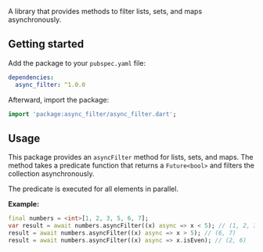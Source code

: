 <!-- 
This README describes the package. If you publish this package to pub.dev,
this README's contents appear on the landing page for your package.

For information about how to write a good package README, see the guide for
[writing package pages](https://dart.dev/tools/pub/writing-package-pages). 

For general information about developing packages, see the Dart guide for
[creating packages](https://dart.dev/guides/libraries/create-packages)
and the Flutter guide for
[developing packages and plugins](https://flutter.dev/to/develop-packages). 
-->

A library that provides methods to filter lists, sets, and maps asynchronously.

## Getting started

Add the package to your `pubspec.yaml` file:

```yaml
dependencies:
  async_filter: ^1.0.0
```

Afterward, import the package:

```dart
import 'package:async_filter/async_filter.dart';
```

## Usage

This package provides an `asyncFilter` method for lists, sets, and maps.
The method takes a predicate function that returns a `Future<bool>` and filters the collection asynchronously.

The predicate is executed for all elements in parallel.

**Example:**
```dart
final numbers = <int>[1, 2, 3, 5, 6, 7];
var result = await numbers.asyncFilter((x) async => x < 5); // (1, 2, 3)
result = await numbers.asyncFilter((x) async => x > 5); // (6, 7)
result = await numbers.asyncFilter((x) async => x.isEven); // (2, 6)
```
